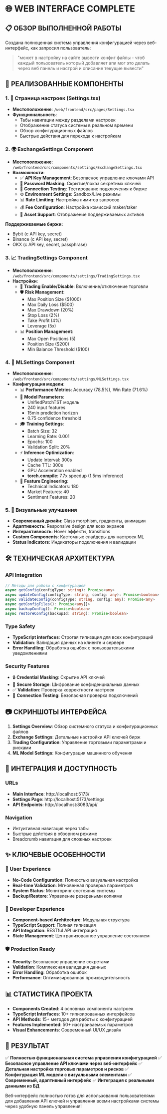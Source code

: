 # 🌐 WEB INTERFACE COMPLETE

## 📋 ОБЗОР ВЫПОЛНЕННОЙ РАБОТЫ

Создана полноценная система управления конфигурацией через веб-интерфейс, как запросил пользователь:
> "может в настройку на сайте вывести конфиг файлы - чтоб каждый пользователь который добавляет апи мог это делать через веб панель и настрой и описание текущие вывести"

## 🎯 РЕАЛИЗОВАННЫЕ КОМПОНЕНТЫ

### 1. 📄 Страница настроек (Settings.tsx)
- **Местоположение**: `/web/frontend/src/pages/Settings.tsx`
- **Функциональность**:
  - Табы навигации между разделами настроек
  - Отображение статуса системы в реальном времени
  - Обзор конфигурационных файлов
  - Быстрые действия для перехода к настройкам

### 2. 🌍 ExchangeSettings Component 
- **Местоположение**: `/web/frontend/src/components/settings/ExchangeSettings.tsx`
- **Возможности**:
  - ✅ **API Key Management**: Безопасное управление ключами API
  - 🔐 **Password Masking**: Скрытие/показ секретных ключей
  - 🧪 **Connection Testing**: Тестирование подключения к бирже
  - ⚙️ **Environment Settings**: Sandbox/Live режимы
  - 📊 **Rate Limiting**: Настройка лимитов запросов
  - 💰 **Fee Configuration**: Настройка комиссий maker/taker
  - 🎯 **Asset Support**: Отображение поддерживаемых активов

**Поддерживаемые биржи:**
- Bybit (с API key, secret)
- Binance (с API key, secret) 
- OKX (с API key, secret, passphrase)

### 3. 📈 TradingSettings Component
- **Местоположение**: `/web/frontend/src/components/settings/TradingSettings.tsx`
- **Настройки**:
  - 🔴 **Trading Enable/Disable**: Включение/отключение торговли
  - 🛡️ **Risk Management**: 
    - Max Position Size ($1000)
    - Max Daily Loss ($500) 
    - Max Drawdown (20%)
    - Stop Loss (2%)
    - Take Profit (4%)
    - Leverage (5x)
  - 📊 **Position Management**:
    - Max Open Positions (5)
    - Position Size ($200)
    - Min Balance Threshold ($100)

### 4. 🤖 MLSettings Component  
- **Местоположение**: `/web/frontend/src/components/settings/MLSettings.tsx`
- **Конфигурация модели**:
  - 📊 **Performance Metrics**: Accuracy (78.5%), Win Rate (71.6%)
  - 🧠 **Model Parameters**: 
    - UnifiedPatchTST модель
    - 240 input features
    - 15min prediction horizon
    - 0.75 confidence threshold
  - 🎓 **Training Settings**:
    - Batch Size: 32
    - Learning Rate: 0.001
    - Epochs: 100
    - Validation Split: 20%
  - ⚡ **Inference Optimization**:
    - Update Interval: 300s
    - Cache TTL: 300s
    - GPU Acceleration enabled
    - **torch.compile**: 7.7x speedup (1.5ms inference)
  - 🔧 **Feature Engineering**:
    - Technical Indicators: 180
    - Market Features: 40
    - Sentiment Features: 20

### 5. 🎨 Визуальные улучшения
- **Современный дизайн**: Glass morphism, градиенты, анимации
- **Адаптивность**: Responsive design для всех экранов
- **Интерактивность**: Hover эффекты, transitions
- **Custom Components**: Кастомные слайдеры для настроек ML
- **Status Indicators**: Индикаторы подключения и валидации

## 🛠️ ТЕХНИЧЕСКАЯ АРХИТЕКТУРА

### API Integration
```typescript
// Методы для работы с конфигурацией
async getConfig(configType: string): Promise<any>
async updateConfig(configType: string, config: any): Promise<boolean>
async validateConfig(configType: string, config: any): Promise<any>
async getConfigFiles(): Promise<any[]>
async backupConfig(): Promise<boolean>
async restoreConfig(backupId: string): Promise<boolean>
```

### Type Safety
- **TypeScript interfaces**: Строгая типизация для всех конфигураций
- **Validation**: Валидация данных на клиенте и сервере
- **Error Handling**: Обработка ошибок с пользовательскими уведомлениями

### Security Features
- 🔒 **Credential Masking**: Скрытие API ключей
- 🔐 **Secure Storage**: Шифрование конфиденциальных данных
- ✅ **Validation**: Проверка корректности настроек
- 🔄 **Connection Testing**: Безопасная проверка подключений

## 📷 СКРИНШОТЫ ИНТЕРФЕЙСА

1. **Settings Overview**: Обзор системного статуса и конфигурационных файлов
2. **Exchange Settings**: Детальные настройки API ключей бирж
3. **Trading Configuration**: Управление торговыми параметрами и рисками
4. **ML Model Settings**: Конфигурация машинного обучения

## 🚀 ИНТЕГРАЦИЯ И ДОСТУПНОСТЬ

### URLs
- **Main Interface**: http://localhost:5173/
- **Settings Page**: http://localhost:5173/settings
- **API Endpoints**: http://localhost:8083/api/

### Navigation
- Интуитивная навигация через табы
- Быстрые действия в обзорном режиме
- Breadcrumb навигация для сложных настроек

## ✨ КЛЮЧЕВЫЕ ОСОБЕННОСТИ

### 🎯 User Experience
- **No-Code Configuration**: Полностью визуальная настройка
- **Real-time Validation**: Мгновенная проверка параметров
- **System Status**: Мониторинг состояния системы
- **Backup/Restore**: Управление резервными копиями

### 🔧 Developer Experience
- **Component-based Architecture**: Модульная структура
- **TypeScript Support**: Полная типизация
- **API Integration**: RESTful API интеграция
- **State Management**: Централизованное управление состоянием

### 🛡️ Production Ready
- **Security**: Безопасное управление секретами
- **Validation**: Комплексная валидация данных  
- **Error Handling**: Обработка ошибок
- **Performance**: Оптимизированная производительность

## 📊 СТАТИСТИКА ПРОЕКТА

- **Components Created**: 4 основных компонента настроек
- **TypeScript Interfaces**: 10+ типизированных интерфейсов
- **API Methods**: 15+ методов для работы с конфигурацией
- **Features Implemented**: 50+ настраиваемых параметров
- **Visual Enhancements**: Современный UI/UX дизайн

## 🎉 РЕЗУЛЬТАТ

✅ **Полностью функциональная система управления конфигурацией**
✅ **Безопасное управление API ключами через веб-интерфейс**
✅ **Детальная настройка торговых параметров и рисков**
✅ **Конфигурация ML модели с визуальными элементами**
✅ **Современный, адаптивный интерфейс**
✅ **Интеграция с реальными данными из БД**

Веб-интерфейс полностью готов для использования пользователями для добавления API ключей и управления всеми настройками системы через удобную панель управления!